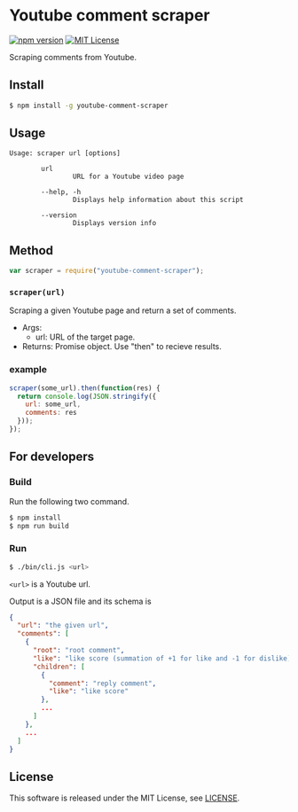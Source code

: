 Youtube comment scraper
==========================
[![npm version](https://badge.fury.io/js/youtube-comment-scraper.svg)](https://badge.fury.io/js/youtube-comment-scraper)
[![MIT License](http://img.shields.io/badge/license-MIT-blue.svg?style=flat)](LICENSE)

Scraping comments from Youtube.

Install
----------
```sh
$ npm install -g youtube-comment-scraper
```

Usage
-------

```
Usage: scraper url [options]

        url
                URL for a Youtube video page

        --help, -h
                Displays help information about this script

        --version
                Displays version info
```

Method
---------
```js
var scraper = require("youtube-comment-scraper");
```

### `scraper(url)`
Scraping a given Youtube page and return a set of comments.

- Args:
  - url: URL of the target page.
- Returns:
 Promise object. Use "then" to recieve results.

### example
```js
scraper(some_url).then(function(res) {
  return console.log(JSON.stringify({
    url: some_url,
    comments: res
  }));
});
```

For developers
-----------------

### Build
Run the following two command.

```sh
$ npm install
$ npm run build
```

### Run

```sh
$ ./bin/cli.js <url>
```

`<url>` is a Youtube url.

Output is a JSON file and its schema is

```json
{
  "url": "the given url",
  "comments": [
    {
      "root": "root comment",
      "like": "like score (summation of +1 for like and -1 for dislike)",
      "children": [
        {
          "comment": "reply comment",
          "like": "like score"
        },
        ...
      ]
    },
    ...
  ]
}
```

License
--------
This software is released under the MIT License, see [LICENSE](LICENSE).
